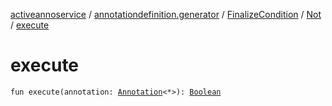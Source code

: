[activeannoservice](../../../index.md) / [annotationdefinition.generator](../../index.md) / [FinalizeCondition](../index.md) / [Not](index.md) / [execute](./execute.md)

# execute

`fun execute(annotation: `[`Annotation`](../../../document.annotation/-annotation.md)`<*>): `[`Boolean`](https://kotlinlang.org/api/latest/jvm/stdlib/kotlin/-boolean/index.html)